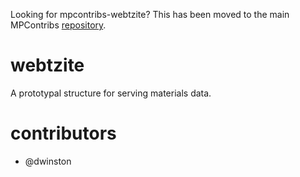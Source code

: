 Looking for mpcontribs-webtzite? This has been moved to the main MPContribs [repository](https://github.com/materialsproject/MPContribs/tree/master/mpcontribs-webtzite).

# webtzite
A prototypal structure for serving materials data.

# contributors
- @dwinston
